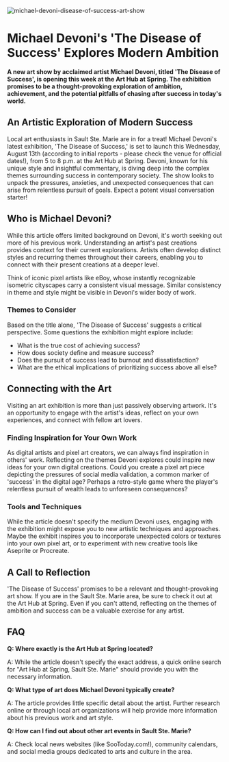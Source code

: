 ![michael-devoni-disease-of-success-art-show](https://images.pexels.com/photos/9323350/pexels-photo-9323350.jpeg?auto=compress&cs=tinysrgb&fit=crop&h=627&w=1200)

# Michael Devoni's 'The Disease of Success' Explores Modern Ambition

**A new art show by acclaimed artist Michael Devoni, titled 'The Disease of Success', is opening this week at the Art Hub at Spring. The exhibition promises to be a thought-provoking exploration of ambition, achievement, and the potential pitfalls of chasing after success in today's world.**

## An Artistic Exploration of Modern Success

Local art enthusiasts in Sault Ste. Marie are in for a treat! Michael Devoni's latest exhibition, 'The Disease of Success,' is set to launch this Wednesday, August 13th (according to initial reports - please check the venue for official dates!), from 5 to 8 p.m. at the Art Hub at Spring. Devoni, known for his unique style and insightful commentary, is diving deep into the complex themes surrounding success in contemporary society. The show looks to unpack the pressures, anxieties, and unexpected consequences that can arise from relentless pursuit of goals. Expect a potent visual conversation starter!

## Who is Michael Devoni?

While this article offers limited background on Devoni, it's worth seeking out more of his previous work. Understanding an artist's past creations provides context for their current explorations. Artists often develop distinct styles and recurring themes throughout their careers, enabling you to connect with their present creations at a deeper level.

Think of iconic pixel artists like eBoy, whose instantly recognizable isometric cityscapes carry a consistent visual message. Similar consistency in theme and style might be visible in Devoni's wider body of work.

### Themes to Consider

Based on the title alone, 'The Disease of Success' suggests a critical perspective. Some questions the exhibition might explore include:

*   What is the true cost of achieving success?
*   How does society define and measure success?
*   Does the pursuit of success lead to burnout and dissatisfaction?
*   What are the ethical implications of prioritizing success above all else?

## Connecting with the Art

Visiting an art exhibition is more than just passively observing artwork. It's an opportunity to engage with the artist's ideas, reflect on your own experiences, and connect with fellow art lovers.

### Finding Inspiration for Your Own Work

As digital artists and pixel art creators, we can always find inspiration in others' work. Reflecting on the themes Devoni explores could inspire new ideas for your own digital creations. Could you create a pixel art piece depicting the pressures of social media validation, a common marker of 'success' in the digital age? Perhaps a retro-style game where the player's relentless pursuit of wealth leads to unforeseen consequences?

### Tools and Techniques

While the article doesn't specify the medium Devoni uses, engaging with the exhibition might expose you to new artistic techniques and approaches. Maybe the exhibit inspires you to incorporate unexpected colors or textures into your own pixel art, or to experiment with new creative tools like Aseprite or Procreate.

## A Call to Reflection

'The Disease of Success' promises to be a relevant and thought-provoking art show. If you are in the Sault Ste. Marie area, be sure to check it out at the Art Hub at Spring. Even if you can't attend, reflecting on the themes of ambition and success can be a valuable exercise for any artist.

## FAQ

**Q: Where exactly is the Art Hub at Spring located?**

A: While the article doesn't specify the exact address, a quick online search for "Art Hub at Spring, Sault Ste. Marie" should provide you with the necessary information.

**Q: What type of art does Michael Devoni typically create?**

A: The article provides little specific detail about the artist. Further research online or through local art organizations will help provide more information about his previous work and art style.

**Q: How can I find out about other art events in Sault Ste. Marie?**

A: Check local news websites (like SooToday.com!), community calendars, and social media groups dedicated to arts and culture in the area.